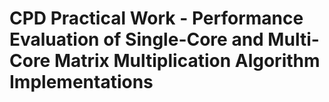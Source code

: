 # CPD Practical Work - Performance Evaluation of Single-Core and Multi-Core Matrix Multiplication Algorithm Implementations